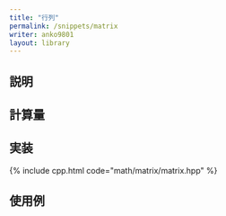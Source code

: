 ```yaml
---
title: "行列"
permalink: /snippets/matrix
writer: anko9801
layout: library
---
```


## 説明


## 計算量


## 実装

{% include cpp.html code="math/matrix/matrix.hpp" %}

## 使用例

